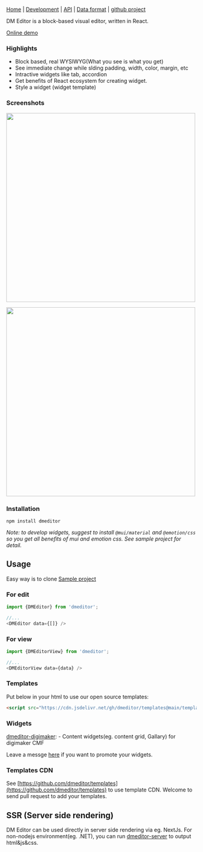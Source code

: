 
[Home](/) | [Development](/development) | [API](/api) | [Data format](/data-format) | [github project](https://github.com/dmeditor/dmeditor)

DM Editor is a block-based visual editor, written in React.

[Online demo](https://demo.dmeditor.io/editor)

### Highlights
- Block based, real WYSIWYG(What you see is what you get)
- See immediate change while slding padding, width, color, margin, etc
- Intractive widgets like tab, accordion
- Get benefits of React ecosystem for creating widget.
- Style a widget (widget template)

### Screenshots

<a href="https://www.digimaker.com/var/images/w/wzz/upload-2038061186-screen1.png"><img width="500px" src="https://www.digimaker.com/var/images/w/wzz/upload-2038061186-screen1.png" /></a>

<a href="https://www.digimaker.com/var/images/l/loe/upload-103887251-screen2.png"><img width="500px" src="https://www.digimaker.com/var/images/l/loe/upload-103887251-screen2.png" /></a>

### Installation

```
npm install dmeditor
```
*Note: to develop widgets, suggest to install `@mui/material` and `@emotion/css` so you get all benefits of mui and emotion css. See sample project for detail.*
## Usage
Easy way is to clone [Sample project](https://github.com/dmeditor/dmeditor-sample)

### For edit
```typescript
import {DMEditor} from 'dmeditor';

//...
<DMEditor data={[]} />
```

### For view
```typescript
import {DMEditorView} from 'dmeditor';

//...
<DMEditorView data={data} />
```

### Templates
Put below in your html to use our open source templates:

```html
<script src="https://cdn.jsdelivr.net/gh/dmeditor/templates@main/templates.js"></script>
```

### Widgets
[dmeditor-digimaker](https://github.com/digimakergo/dmeditor-digimaker/):  - Content widgets(eg. content grid, Gallary) for digimaker CMF

Leave a messge [here](https://github.com/dmeditor/dmeditor/issues/1) if you want to promote your widgets.


### Templates CDN
See [https://github.com/dmeditor/templates](https://github.com/dmeditor/templates) to use template CDN. Welcome to send pull request to add your templates.


## SSR (Server side rendering)

DM Editor can be used directly in server side rendering via eg. NextJs. For non-nodejs environment(eg. .NET), you can run [dmeditor-server](https://github.com/dmeditor/dmeditor-server) to output html&js&css.
